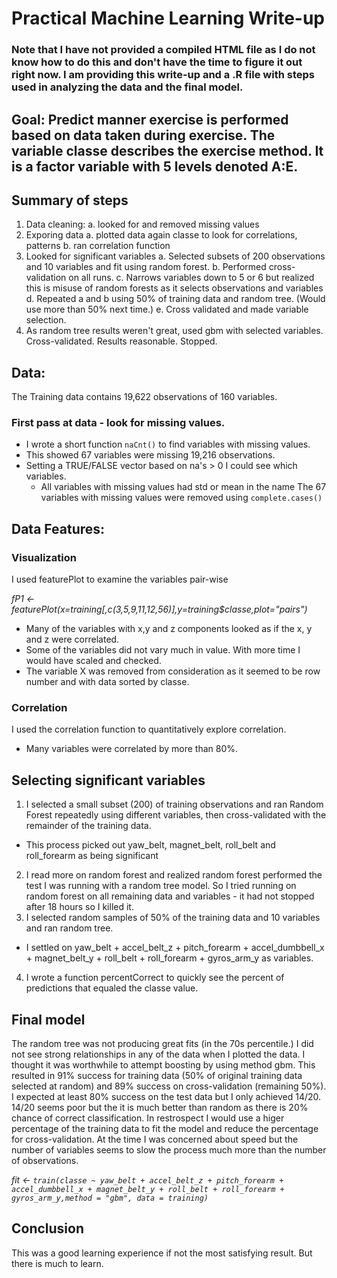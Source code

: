 #  Practical Machine Learning Write-up
### Note that I have not provided a compiled HTML file as I do not know how to do this and don't have the time to figure it out right now.  I am providing this write-up and a .R file with steps used in analyzing the data and the final model.

## Goal: Predict manner exercise is performed based on data taken during exercise. The variable classe describes the exercise method. It is a factor variable with 5 levels denoted A:E.

## Summary of steps
1. Data cleaning:
   a. looked for and removed missing values 
2. Exporing data
   a. plotted data again classe to look for correlations, patterns
   b. ran correlation function
3. Looked for significant variables
   a. Selected subsets of 200 observations and 10 variables and fit using random forest.
   b. Performed cross-validation on all runs. 
   c.  Narrows variables down to 5 or 6 but realized this is misuse of random forests as it selects observations and variables
   d.  Repeated a and b using 50% of training data and random tree. (Would use more than 50% next time.)
   e. Cross validated and made variable selection.
4. As random tree results weren't great, used gbm with selected variables.  Cross-validated. Results reasonable. Stopped. 

## Data:
The Training data contains 19,622 observations of 160 variables.
### First pass at data - look for missing values.
*  I wrote a short function `naCnt()` to find variables with missing values.
*  This showed 67 variables were missing 19,216 observations. 
*  Setting a TRUE/FALSE vector based on na's > 0 I could see which variables.
	* All variables with missing values had std or mean in the name
The 67 variables with missing values were removed using `complete.cases()`

## Data Features:
### Visualization
I used featurePlot to examine the variables pair-wise

_fP1 <- featurePlot(x=training[,c(3,5,9,11,12,56)],y=training$classe,plot="pairs")_
 
* Many of the variables with x,y and z components looked as if the x, y and z were correlated.
* Some of the variables did not vary much in value.  With more time I would have scaled and checked. 
* The variable X was removed from consideration as it seemed to be row number and with data sorted by classe.

### Correlation
I used the correlation function to quantitatively explore correlation.  
* Many variables were correlated by more than 80%.

## Selecting significant variables
1. I selected a small subset (200) of training observations and ran Random Forest repeatedly using different variables, then cross-validated with the remainder of the training data.
* This process picked out yaw_belt, magnet_belt, roll_belt and roll_forearm as being significant
2. I read more on random forest and realized random forest performed the test I was running with a random tree model.  So I tried running on random forest on all remaining data and variables - it had not stopped after 18 hours so I killed it.
3. I selected random samples of 50% of the training data and 10 variables and ran random tree.
* I settled on yaw_belt + accel_belt_z + pitch_forearm + accel_dumbbell_x + magnet_belt_y + roll_belt + roll_forearm + gyros_arm_y as variables.
4. I wrote a function percentCorrect to quickly see the percent of predictions that equaled the classe value.

## Final model
The random tree was not producing great fits (in the 70s percentile.)  I did not see strong relationships in any of the data when I plotted the data.  I thought it was worthwhile to attempt boosting by using method gbm. This resulted in 91% success for training data (50% of original training data selected at random) and 89% success on cross-validation (remaining 50%).  I expected at least 80% success on the test data but I only achieved 14/20. 14/20 seems poor but the it is much better than random as there is 20% chance of correct classification. In restrospect I would use a higer percentage of the training data to fit the model and reduce the percentage for cross-validation. At the time I was concerned about speed but the number of variables seems to slow the process much more than the number of observations.

_fit <- `train(classe ~ yaw_belt + accel_belt_z + pitch_forearm + accel_dumbbell_x + magnet_belt_y + roll_belt + roll_forearm + gyros_arm_y,method = "gbm", data = training)`_

## Conclusion
This was a good learning experience if not the most satisfying result. But there is much to learn.



